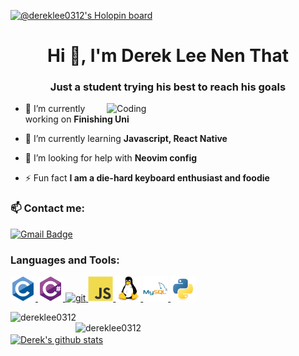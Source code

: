 [![@dereklee0312's Holopin board](https://holopin.me/dereklee0312)](https://holopin.io/@dereklee0312)
<h1 align="center">Hi 👋, I'm Derek Lee Nen That</h1>
<h3 align="center">Just a student trying his best to reach his goals</h3>
<img align="right" alt="Coding" width="350" src="https://media4.giphy.com/media/qgQUggAC3Pfv687qPC/giphy.gif?cid=790b76116eb2a8589410f3e114b941ca652418453dc6426a&rid=giphy.gif&ct=g">

- 🔭 I’m currently working on **Finishing Uni**

- 🌱 I’m currently learning **Javascript, React Native**

- 🤝 I’m looking for help with **Neovim config**

- ⚡ Fun fact **I am a die-hard keyboard enthusiast and foodie**

### 📫 Contact me:
[![Gmail Badge](https://img.shields.io/badge/-dereklee200032@gmail.com-c14438?style=flat-square&logo=Gmail&logoColor=white&link=mailto:dereklee200032@gmail.com)](mailto:dereklee200032@gmail.com)

<h3 align="left">Languages and Tools:</h3>
<p align="left"> <a href="https://www.cprogramming.com/" target="_blank" rel="noreferrer"> <img src="https://raw.githubusercontent.com/devicons/devicon/master/icons/c/c-original.svg" alt="c" width="40" height="40"/> </a> <a href="https://www.w3schools.com/cs/" target="_blank" rel="noreferrer"> <img src="https://raw.githubusercontent.com/devicons/devicon/master/icons/csharp/csharp-original.svg" alt="csharp" width="40" height="40"/> </a> <a href="https://git-scm.com/" target="_blank" rel="noreferrer"> <img src="https://www.vectorlogo.zone/logos/git-scm/git-scm-icon.svg" alt="git" width="40" height="40"/> </a> <a href="https://developer.mozilla.org/en-US/docs/Web/JavaScript" target="_blank" rel="noreferrer"> <img src="https://raw.githubusercontent.com/devicons/devicon/master/icons/javascript/javascript-original.svg" alt="javascript" width="40" height="40"/> </a> <a href="https://www.linux.org/" target="_blank" rel="noreferrer"> <img src="https://raw.githubusercontent.com/devicons/devicon/master/icons/linux/linux-original.svg" alt="linux" width="40" height="40"/> </a> <a href="https://www.mysql.com/" target="_blank" rel="noreferrer"> <img src="https://raw.githubusercontent.com/devicons/devicon/master/icons/mysql/mysql-original-wordmark.svg" alt="mysql" width="40" height="40"/> </a> <a href="https://www.python.org" target="_blank" rel="noreferrer"> <img src="https://raw.githubusercontent.com/devicons/devicon/master/icons/python/python-original.svg" alt="python" width="40" height="40"/> </a> </p>

<p><img align="left" width="400" src="https://github-readme-streak-stats.herokuapp.com/?user=dereklee0312&theme=material-palenight" alt="dereklee0312" /></p>

<p>&nbsp;<img align="right" width="400" src="https://github-readme-stats.vercel.app/api?username=dereklee0312&show_icons=true&locale=en&theme=material-palenight" alt="dereklee0312" /></p>

<!-- <p><img align="center" width="400" src="https://github-readme-stats.vercel.app/api/top-langs?username=dereklee0312&show_icons=true&locale=en&layout=compact&theme=dark" alt="dereklee0312" /></p> -->

<a href="https://github.com/dereklee0312/github-readme-stats">
    <img src="https://github-readme-stats.vercel.app/api/top-langs/?username=dereklee0312&theme=material-palenight" alt="Derek's github stats" align="center" width="400"/>
</a>
